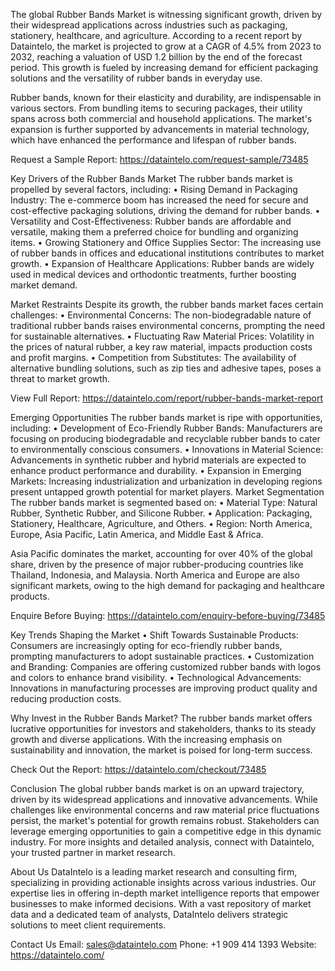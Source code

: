 The global Rubber Bands Market is witnessing significant growth, driven by their widespread applications across industries such as packaging, stationery, healthcare, and agriculture. According to a recent report by Dataintelo, the market is projected to grow at a CAGR of 4.5% from 2023 to 2032, reaching a valuation of USD 1.2 billion by the end of the forecast period. This growth is fueled by increasing demand for efficient packaging solutions and the versatility of rubber bands in everyday use.

Rubber bands, known for their elasticity and durability, are indispensable in various sectors. From bundling items to securing packages, their utility spans across both commercial and household applications. The market's expansion is further supported by advancements in material technology, which have enhanced the performance and lifespan of rubber bands.

Request a Sample Report: https://dataintelo.com/request-sample/73485

Key Drivers of the Rubber Bands Market
The rubber bands market is propelled by several factors, including:
•	Rising Demand in Packaging Industry: The e-commerce boom has increased the need for secure and cost-effective packaging solutions, driving the demand for rubber bands.
•	Versatility and Cost-Effectiveness: Rubber bands are affordable and versatile, making them a preferred choice for bundling and organizing items.
•	Growing Stationery and Office Supplies Sector: The increasing use of rubber bands in offices and educational institutions contributes to market growth.
•	Expansion of Healthcare Applications: Rubber bands are widely used in medical devices and orthodontic treatments, further boosting market demand.

Market Restraints
Despite its growth, the rubber bands market faces certain challenges:
•	Environmental Concerns: The non-biodegradable nature of traditional rubber bands raises environmental concerns, prompting the need for sustainable alternatives.
•	Fluctuating Raw Material Prices: Volatility in the prices of natural rubber, a key raw material, impacts production costs and profit margins.
•	Competition from Substitutes: The availability of alternative bundling solutions, such as zip ties and adhesive tapes, poses a threat to market growth.

View Full Report: https://dataintelo.com/report/rubber-bands-market-report

Emerging Opportunities
The rubber bands market is ripe with opportunities, including:
•	Development of Eco-Friendly Rubber Bands: Manufacturers are focusing on producing biodegradable and recyclable rubber bands to cater to environmentally conscious consumers.
•	Innovations in Material Science: Advancements in synthetic rubber and hybrid materials are expected to enhance product performance and durability.
•	Expansion in Emerging Markets: Increasing industrialization and urbanization in developing regions present untapped growth potential for market players.
Market Segmentation
The rubber bands market is segmented based on:
•	Material Type: Natural Rubber, Synthetic Rubber, and Silicone Rubber.
•	Application: Packaging, Stationery, Healthcare, Agriculture, and Others.
•	Region: North America, Europe, Asia Pacific, Latin America, and Middle East & Africa.

Asia Pacific dominates the market, accounting for over 40% of the global share, driven by the presence of major rubber-producing countries like Thailand, Indonesia, and Malaysia. North America and Europe are also significant markets, owing to the high demand for packaging and healthcare products.

Enquire Before Buying: https://dataintelo.com/enquiry-before-buying/73485

Key Trends Shaping the Market
•	Shift Towards Sustainable Products: Consumers are increasingly opting for eco-friendly rubber bands, prompting manufacturers to adopt sustainable practices.
•	Customization and Branding: Companies are offering customized rubber bands with logos and colors to enhance brand visibility.
•	Technological Advancements: Innovations in manufacturing processes are improving product quality and reducing production costs.

Why Invest in the Rubber Bands Market?
The rubber bands market offers lucrative opportunities for investors and stakeholders, thanks to its steady growth and diverse applications. With the increasing emphasis on sustainability and innovation, the market is poised for long-term success.

Check Out the Report: https://dataintelo.com/checkout/73485

Conclusion
The global rubber bands market is on an upward trajectory, driven by its widespread applications and innovative advancements. While challenges like environmental concerns and raw material price fluctuations persist, the market's potential for growth remains robust. Stakeholders can leverage emerging opportunities to gain a competitive edge in this dynamic industry.
For more insights and detailed analysis, connect with Dataintelo, your trusted partner in market research.

About Us
DataIntelo is a leading market research and consulting firm, specializing in providing actionable insights across various industries. Our expertise lies in offering in-depth market intelligence reports that empower businesses to make informed decisions. With a vast repository of market data and a dedicated team of analysts, DataIntelo delivers strategic solutions to meet client requirements.

Contact Us
Email: sales@dataintelo.com
Phone: +1 909 414 1393
Website: https://dataintelo.com/
